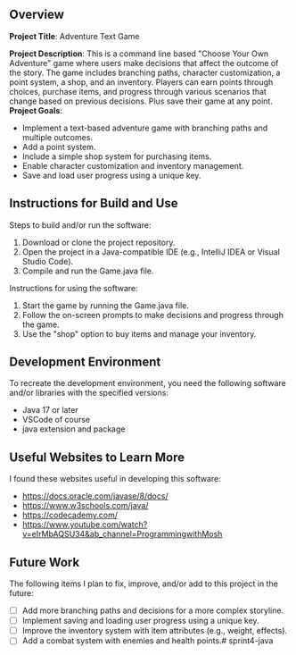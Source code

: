 ## Overview

**Project Title**: Adventure Text Game

**Project Description**:
This is a command line based "Choose Your Own Adventure" game where users make decisions that affect the outcome of the story. The game includes branching paths, character customization, a point system, a shop, and an inventory. Players can earn points through choices, purchase items, and progress through various scenarios that change based on previous decisions. Plus save their game at any point.
**Project Goals**:
* Implement a text-based adventure game with branching paths and multiple outcomes.
* Add a point system.
* Include a simple shop system for purchasing items.
* Enable character customization and inventory management.
* Save and load user progress using a unique key.
## Instructions for Build and Use

Steps to build and/or run the software:

1. Download or clone the project repository.
2. Open the project in a Java-compatible IDE (e.g., IntelliJ IDEA or Visual Studio Code).
3. Compile and run the Game.java file.

Instructions for using the software:

1. Start the game by running the Game.java file.
2. Follow the on-screen prompts to make decisions and progress through the game.
3. Use the "shop" option to buy items and manage your inventory.

## Development Environment 

To recreate the development environment, you need the following software and/or libraries with the specified versions:

* Java 17 or later
* VSCode of course
* java extension and package

## Useful Websites to Learn More

I found these websites useful in developing this software:

* https://docs.oracle.com/javase/8/docs/
* https://www.w3schools.com/java/
* https://codecademy.com/ 
* https://www.youtube.com/watch?v=eIrMbAQSU34&ab_channel=ProgrammingwithMosh 

## Future Work

The following items I plan to fix, improve, and/or add to this project in the future:

* [ ] Add more branching paths and decisions for a more complex storyline.
* [ ] Implement saving and loading user progress using a unique key.
* [ ] Improve the inventory system with item attributes (e.g., weight, effects).
* [ ] Add a combat system with enemies and health points.#   s p r i n t 4 - j a v a  
 